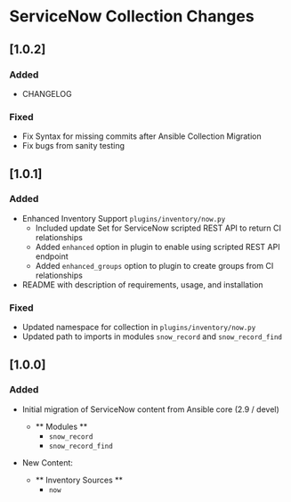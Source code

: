 # ServiceNow Collection Changes

## [1.0.2]
### Added
  - CHANGELOG

### Fixed
  - Fix Syntax for missing commits after Ansible Collection Migration
  - Fix bugs from sanity testing

## [1.0.1]

### Added
  - Enhanced Inventory Support `plugins/inventory/now.py`
    - Included update Set for ServiceNow scripted REST API to return CI relationships
    - Added `enhanced` option in plugin to enable using scripted REST API endpoint
    - Added `enhanced_groups` option to plugin to create groups from CI relationships
  - README with description of requirements, usage, and installation

### Fixed
  - Updated namespace for collection in `plugins/inventory/now.py`
  - Updated path to imports in modules `snow_record` and `snow_record_find`
  

## [1.0.0]
### Added
  - Initial migration of ServiceNow content from Ansible core (2.9 / devel)
    - ** Modules **
      - `snow_record`
      - `snow_record_find`

  - New Content:
    - ** Inventory Sources **
      - `now`